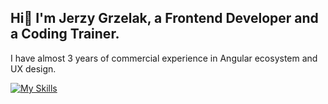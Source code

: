 ## Hi👋 I'm Jerzy Grzelak, a Frontend Developer and a Coding Trainer.

I have almost 3 years of commercial experience in Angular ecosystem and UX design.

[![My Skills](https://skillicons.dev/icons?i=angular,react,ts,js,html,css,figma,xd)](https://skillicons.dev)

<!--
**jerzygrzelak/jerzygrzelak** is a ✨ _special_ ✨ repository because its `README.md` (this file) appears on your GitHub profile.

Here are some ideas to get you started:

- 🔭 I’m currently working on ...
- 🌱 I’m currently learning ...
- 👯 I’m looking to collaborate on ...
- 🤔 I’m looking for help with ...
- 💬 Ask me about ...
- 📫 How to reach me: ...
- 😄 Pronouns: ...
- ⚡ Fun fact: ...
-->
